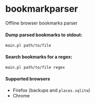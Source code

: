 # bookmarkparser
Offline browser bookmarks parser

#### Dump parsed bookmarks to stdout:
```
main.pl path/to/file
```

#### Search bookmarks for a regex:

```
main.pl path/to/file regex
```

#### Supported browsers

* Firefox (backups and `places.sqlite`)
* Chrome
